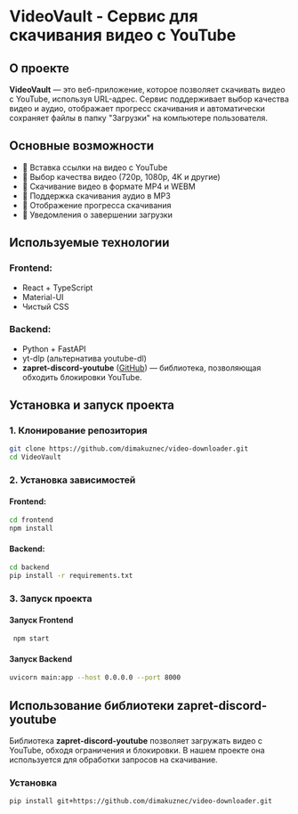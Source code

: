 # VideoVault - Сервис для скачивания видео с YouTube

## О проекте
**VideoVault** — это веб-приложение, которое позволяет скачивать видео с YouTube, используя URL-адрес. Сервис поддерживает выбор качества видео и аудио, отображает прогресс скачивания и автоматически сохраняет файлы в папку "Загрузки" на компьютере пользователя.

## Основные возможности
- 🔹 Вставка ссылки на видео с YouTube
- 🔹 Выбор качества видео (720p, 1080p, 4K и другие)
- 🔹 Скачивание видео в формате MP4 и WEBM
- 🔹 Поддержка скачивания аудио в MP3
- 🔹 Отображение прогресса скачивания
- 🔹 Уведомления о завершении загрузки

## Используемые технологии
### Frontend:
- React + TypeScript
- Material-UI
- Чистый CSS

### Backend:
- Python + FastAPI
- yt-dlp (альтернатива youtube-dl)
- **zapret-discord-youtube** ([GitHub](https://github.com/Flowseal/zapret-discord-youtube)) — библиотека, позволяющая обходить блокировки YouTube.

## Установка и запуск проекта

### 1. Клонирование репозитория
```sh
git clone https://github.com/dimakuznec/video-downloader.git
cd VideoVault
```

### 2. Установка зависимостей
#### Frontend:
```sh
cd frontend
npm install
```

#### Backend:
```sh
cd backend
pip install -r requirements.txt
```

### 3. Запуск проекта
#### Запуск Frontend
```sh
 npm start
```

#### Запуск Backend
```sh
uvicorn main:app --host 0.0.0.0 --port 8000
```

## Использование библиотеки zapret-discord-youtube
Библиотека **zapret-discord-youtube** позволяет загружать видео с YouTube, обходя ограничения и блокировки. В нашем проекте она используется для обработки запросов на скачивание.

### Установка
```sh
pip install git+https://github.com/dimakuznec/video-downloader.git
```
